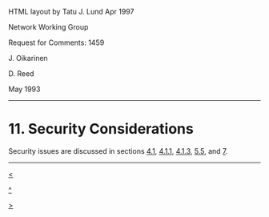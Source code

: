 HTML layout by Tatu J. Lund Apr 1997

Network Working Group

Request for Comments: 1459

J. Oikarinen

D. Reed

May 1993

* * *

# 11. Security Considerations

Security issues are discussed in sections [4.1](chapter4.html#c4_1),
[4.1.1](chapter4.html#c4_1_1), [4.1.3](chapter4.html#c4_1_3),
[5.5](chapter5.html#c5_5), and [7](chapter7.html).

* * *

[<](chapter10.html)

[^](rfc.html)

[>](chapter12.html)
